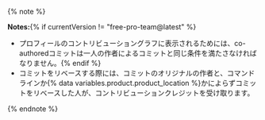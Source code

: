 {% note %}

**Notes:**{% if currentVersion != "free-pro-team@latest" %}
- プロフィールのコントリビューショングラフに表示されるためには、co-authoredコミットは一人の作者によるコミットと同じ条件を満たさなければなりません。{% endif %}
- コミットをリベースする際には、コミットのオリジナルの作者と、コマンドラインか{% data variables.product.product_location %}かによらずコミットをリベースした人が、コントリビューションクレジットを受け取ります。

{% endnote %}
